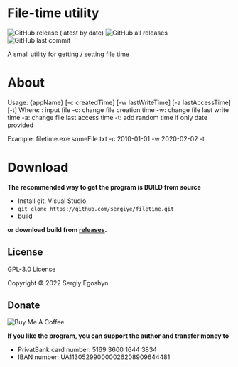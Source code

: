 # File-time utility
![GitHub release (latest by date)](https://img.shields.io/github/v/release/sergiye/filetime?style=plastic)
![GitHub all releases](https://img.shields.io/github/downloads/sergiye/filetime/total?style=plastic)
![GitHub last commit](https://img.shields.io/github/last-commit/sergiye/filetime?style=plastic)

A small utility for getting / setting file time

# About
Usage: {appName} <path> [-c createdTime] [-w lastWriteTime] [-a lastAccessTime] [-t]
Where:
<path>: input file
-c: change file creation time
-w: change file last write time
-a: change file last access time
-t: add random time if only date provided
      
Example: filetime.exe someFile.txt -c 2010-01-01 -w 2020-02-02 -t

# Download

**The recommended way to get the program is BUILD from source**
- Install git, Visual Studio
- `git clone https://github.com/sergiye/filetime.git`
- build

**or download build from <a href="https://github.com/sergiye/filetime/releases">releases</a>.**

## License

GPL-3.0 License

Copyright © 2022 Sergiy Egoshyn

## Donate

<img src="https://www.buymeacoffee.com/assets/img/custom_images/yellow_img.png" alt="Buy Me A Coffee" style="height: auto !important;width: auto !important;" />

**If you like the program, you can support the author and transfer money to**
- PrivatBank card number: 5169 3600 1644 3834
- IBAN number: UA113052990000026208909644481
